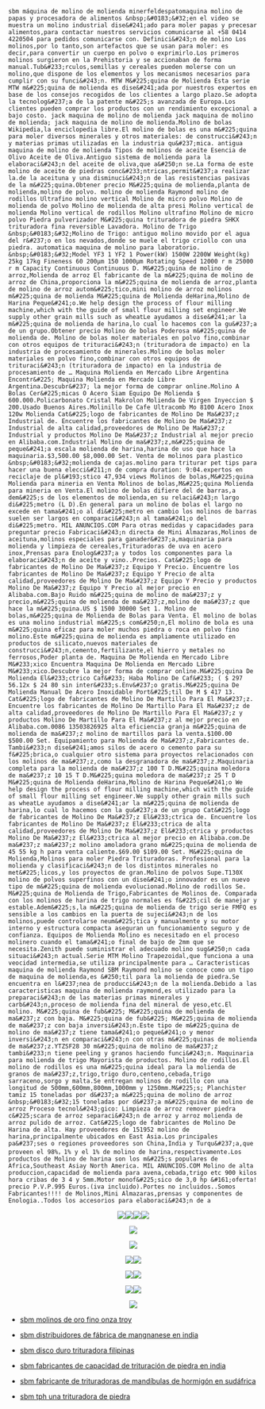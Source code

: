
```
sbm máquina de molino de molienda minerfeldespatomaquina molino de papas y procesadora de alimentos &nbsp;&#0183;&#32;en el video se muestra un molino industrial dise&#241;ado para moler papas y precesar alimentos,para contactar nuestros servicios comunicarse al +58 0414 4220504 para pedidos comunicarse con. Definici&#243;n de molino Los molinos,por lo tanto,son artefactos que se usan para moler: es decir,para convertir un cuerpo en polvo o exprimirlo.Los primeros molinos surgieron en la Prehistoria y se accionaban de forma manual.Tub&#233;rculos,semillas y cereales pueden molerse con un molino,que dispone de los elementos y los mecanismos necesarios para cumplir con su funci&#243;n. MTW M&#225;quina de Molienda Esta serie MTW m&#225;quina de molienda es dise&#241;ada por nuestros expertos en base de los consejos recogidos de los clientes a largo plazo.Se adopta la tecnolog&#237;a de la patente m&#225;s avanzada de Europa.Los clientes pueden comprar los productos con un rendimiento excepcional a bajo costo. jack maquina de molino de molienda jack maquina de molino de molienda; jack maquina de molino de molienda.Molino de bolas Wikipedia,la enciclopedia libre.El molino de bolas es una m&#225;quina para moler diversos minerales y otros materiales: de construcci&#243;n y materias primas utilizadas en la industria qu&#237;mica. antigua maquina de molino de molienda Tipos de molinos de aceite Esencia de Olivo Aceite de Oliva.Antiguo sistema de molienda para la elaboraci&#243;n del aceite de oliva,que a&#250;n se.La forma de este molino de aceite de piedras conc&#233;ntricas,permit&#237;a realizar la.de la aceituna y una disminuci&#243;n de las resistencias pasivas de la m&#225;quina.Obtener precio M&#225;quina de molienda,planta de molienda,molino de polvo. molino de molienda Raymond molino de rodillos Ultrafino molino vertical Molino de micro polvo Molino de molienda de polvo Molino de molienda de alta presi Molino vertical de molienda Molino vertical de rodillos Molino ultrafino Molino de micro polvo Piedra pulverizador M&#225;quina trituradora de piedra SHKX trituradora fina reversible Lavadora. Molino de Trigo &nbsp;&#0183;&#32;Molino de Trigo: antiguo molino movido por el agua del r&#237;o en los nevados,donde se muele el trigo criollo con una piedra. automatica maquina de molino para laboratorio. &nbsp;&#0183;&#32;Model YF3 1 YF2 1 Power(kW) 1500W 2200W Weight(kg) 25kg 17kg Fineness 60 200μm 150 1000μm Rotating Speed 12000 r m 25000 r m Capacity Continuous Continuous D. M&#225;quina de molino de arroz,Molienda de arroz El fabricante de la m&#225;quina de molino de arroz de China,proporciona la m&#225;quina de molienda de arroz,planta de molino de arroz autom&#225;tico,mini molino de arroz molinos m&#225;quina de molienda M&#225;quina de Molienda deHarina,Molino de Harina Peque&#241;o.We help design the process of flour milling machine,which with the guide of small flour milling set engineer.We supply other grain mills such as wheatLe ayudamos a dise&#241;ar la m&#225;quina de molienda de harina,lo cual lo hacemos con la gu&#237;a de un grupo.Obtener precio Molino de bolas Poderosa m&#225;quina de molienda de. Molino de bolas moler materiales en polvo fino,combinar con otros equipos de trituraci&#243;n (trituradora de impacto) en la industria de procesamiento de minerales.Molino de bolas moler materiales en polvo fino,combinar con otros equipos de trituraci&#243;n (trituradora de impacto) en la industria de procesamiento de … Maquina Molienda en Mercado Libre Argentina Encontr&#225; Maquina Molienda en Mercado Libre Argentina.Descubr&#237; la mejor forma de comprar online.Molino A Bolas Cer&#225;micas O Acero Siam Equipo De Molienda $ 600.000.Policarbonato Cristal Makrolon Molienda De Virgen Inyeccion $ 200.Usado Buenos Aires.Molinillo De Cafe Ultracomb Mo 8100 Acero Inox 120w Molienda Cat&#225;logo de fabricantes de Molino De Ma&#237;z Industrial de. Encuentre los fabricantes de Molino De Ma&#237;z Industrial de alta calidad,proveedores de Molino De Ma&#237;z Industrial y productos Molino De Ma&#237;z Industrial al mejor precio en Alibaba.com.Industrial Molino de ma&#237;z,m&#225;quina de peque&#241;a escala molienda de harina,harina de uso que hace la maquinaria.$3,500.00 $8,000.00 Set. Venta de molinos para plastico &nbsp;&#0183;&#32;molienda de cajas.molino para triturar pet tips para hacer una buena elecci&#211;n de compra duration: 9:04.expertos en reciclaje de pl&#193;stico 47,934 views Molinos de bolas,M&#225;quina Molienda para mineria en Venta Molinos de bolas,M&#225;quina Molienda para mineria en Venta.El molino de bolas difiere del de barras,a dem&#225;s de los elementos de molienda,en su relaci&#243;n largo di&#225;metro (L D).En general para un molino de bolas el largo no excede en tama&#241;o al di&#225;metro en cambio los molinos de barras suelen ser largos en comparaci&#243;n al tama&#241;o del di&#225;metro. MIL ANUNCIOS.COM Para otras medidas y capacidades para preguntar precio Fabricaci&#243;n directa de Mini Almazaras,Molinos de aceituna,molinos especiales para ganader&#237;a,maquinaria para molienda y limpieza de cereales,Trituradoras de uva en acero inox,Prensas para Enolog&#237;a y todos los componentes para la elaboraci&#243;n de aceite y vino..Precios. Cat&#225;logo de fabricantes de Molino De Ma&#237;z Equipo Y Precio. Encuentre los fabricantes de Molino De Ma&#237;z Equipo Y Precio de alta calidad,proveedores de Molino De Ma&#237;z Equipo Y Precio y productos Molino De Ma&#237;z Equipo Y Precio al mejor precio en Alibaba.com.Bajo Ruido m&#225;quina de molino de ma&#237;z y precio,m&#225;quina de molienda de ma&#237;z,molino de ma&#237;z que hace la m&#225;quina.US $ 1500 30000 Set 1. Molino de bolas,m&#225;quina de Molienda de Bolas para Venta. El molino de bolas es una molino industrial m&#225;s com&#250;n,El molino de bola es una m&#225;quina eficaz para moler muchos piedra o roca en polvo fino molino.Este m&#225;quina de molienda es ampliamente utilizado en productos de silicato,nuevos materiales de construcci&#243;n,cemento,fertilizante,el hierro y metales no ferrosos,Poder planta de. Maquina De Molienda en Mercado Libre M&#233;xico Encuentra Maquina De Molienda en Mercado Libre M&#233;xico.Descubre la mejor forma de comprar online.M&#225;quina De Molienda El&#233;ctrico Caf&#233; Haba Molino De Caf&#233; ( $ 297 56.12x $ 24 80 sin inter&#233;s.Env&#237;o gratis.M&#225;quina De Molienda Manual De Acero Inoxidable Port&#225;til De M $ 417 13. Cat&#225;logo de fabricantes de Molino De Martillo Para El Ma&#237;z. Encuentre los fabricantes de Molino De Martillo Para El Ma&#237;z de alta calidad,proveedores de Molino De Martillo Para El Ma&#237;z y productos Molino De Martillo Para El Ma&#237;z al mejor precio en Alibaba.com.0086 13503826925 alta eficiencia granja m&#225;quina de molienda de ma&#237;z molino de martillos para la venta.$100.00 $500.00 Set. Equipamiento para Molienda de Ma&#237;z,Fabricantes de. Tambi&#233;n dise&#241;amos silos de acero o cemento para su f&#225;brica,o cualquier otro sistema para proyectos relacionados con los molinos de ma&#237;z,como la desgranadora de ma&#237;z.Maquinaria completa para la molienda de ma&#237;z 100 T D.M&#225;quina moledora de ma&#237;z 10 15 T D.M&#225;quina moledora de ma&#237;z 25 T D M&#225;quina de Molienda deHarina,Molino de Harina Peque&#241;o We help design the process of flour milling machine,which with the guide of small flour milling set engineer.We supply other grain mills such as wheatLe ayudamos a dise&#241;ar la m&#225;quina de molienda de harina,lo cual lo hacemos con la gu&#237;a de un grupo Cat&#225;logo de fabricantes de Molino De Ma&#237;z El&#233;ctrica de. Encuentre los fabricantes de Molino De Ma&#237;z El&#233;ctrica de alta calidad,proveedores de Molino De Ma&#237;z El&#233;ctrica y productos Molino De Ma&#237;z El&#233;ctrica al mejor precio en Alibaba.com.De ma&#237;z ma&#237;z molino amoladora grano m&#225;quina de molienda de 45 55 kg h para venta caliente.$69.00 $109.00 Set. M&#225;quina de Molienda,Molinos para moler Piedra Trituradoras. Profesional para la molienda y clasificaci&#243;n de los distintos minerales no met&#225;licos,y los proyectos de gran.Molino de polvos Supe.T130X molino de polvos superfinos con un dise&#241;o innovador es un nuevo tipo de m&#225;quina de molienda evolucionad.Molino de rodillos Se. M&#225;quina de Molienda de Trigo,Fabricantes de Molinos de. Comparada con los molinos de harina de trigo normales es f&#225;cil de manejar y estable.Adem&#225;s,la m&#225;quina de molienda de trigo serie FMFQ es sensible a los cambios en la puerta de sujeci&#243;n de los molinos,puede controlarse neum&#225;tica y manualmente y su motor interno y estructura compacta aseguran un funcionamiento seguro y de confianza. Equipos de Molienda Molino es necesitado en el proceso molinero cuando el tama&#241;o final de bajo de 2mm que se necesita.Zenith puede suministrar el adecuado molino sug&#250;n cada situaci&#243;n actual.Serie MTM Molino Trapezoidal,que funciona a una veocidad intermedia,se utiliza principalmente para … Caracteristicas maquina de molienda Raymond SBM Raymond molino se conoce como un tipo de maquina de molienda,es &#250;til para la molienda de piedra.Se encuentra en l&#237;nea de producci&#243;n de la molienda.Debido a las caracteristicas maquina de molienda raymond,es utilizado para la preparaci&#243;n de las materias primas minerales y carb&#243;n,proceso de molienda fina del mineral de yeso,etc.El molino. M&#225;quina de fub&#225; M&#225;quina de molienda de ma&#237;z con baja. M&#225;quina de fub&#225; M&#225;quina de molienda de ma&#237;z con baja inversi&#243;n.Este tipo de m&#225;quina de molino de ma&#237;z tiene tama&#241;o peque&#241;o y menor inversi&#243;n en comparaci&#243;n con otras m&#225;quinas de molienda de ma&#237;z.YTZSF28 30 m&#225;quina de molino de ma&#237;z tambi&#233;n tiene peeling y granos haciendo funci&#243;n. Maquinaria para molienda de trigo Mayorista de productos. Molino de rodillos.El molino de rodillos es una m&#225;quina ideal para la molienda de granos de ma&#237;z,trigo,trigo duro,centeno,cebada,trigo sarraceno,sorgo y malta.Se entregan molinos de rodillo con una longitud de 500mm,600mm,800mm,1000mm y 1250mm.M&#225;s; Planchister tamiz 15 toneladas por d&#237;a m&#225;quina de molino de arroz &nbsp;&#0183;&#32;15 toneladas por d&#237;a m&#225;quina de molino de arroz Proceso tecnol&#243;gico: Limpieza de arroz remover piedra c&#225;scara de arroz separaci&#243;n de arroz y arroz molienda de arroz pulido de arroz. Cat&#225;logo de fabricantes de Molino De Harina de alta. Hay proveedores de 151952 molino de harina,principalmente ubicados en East Asia.Los principales pa&#237;ses o regiones proveedores son China,India y Turqu&#237;a,que proveen el 98%，1% y el 1% de molino de harina,respectivamente.Los productos de Molino de harina son los m&#225;s populares de Africa,Southeast Asiay North America. MIL ANUNCIOS.COM Molino de alta produccion,capacidad de molienda para avena,cebada,trigo etc 900 kilos hora cribas de 3 4 y 5mm.Motor monof&#225;sico de 3,0 hp &#161;oferta! precio P.V.P.995 Euros.(iva incluido).Portes no incluidos..Somos Fabricantes!!!! de Molinos,Mini Almazaras,prensas y componentes de Enologia..Todos los accesorios para elaboraci&#243;n de a 
```

<div align="center">

<a href="https://es-mill.shibang-china.com/github&k=sbm+m%C3%A1quina+de+molino+de+molienda+minerfeldespato"><img src="https://static.shibang-china.com/es/mill/index.jpg"></a><a href="https://es-mill.shibang-china.com/materials.htmlgithub&k=sbm+m%C3%A1quina+de+molino+de+molienda+minerfeldespato"><img src="https://static.shibang-china.com/es/mill/materials.jpg"></a><a href="https://es-mill.shibang-china.com/about.htmlgithub&k=sbm+m%C3%A1quina+de+molino+de+molienda+minerfeldespato"><img src="https://static.shibang-china.com/es/mill/about.jpg"></a><a href="https://es-mill.shibang-china.com/contact.htmlgithub&k=sbm+m%C3%A1quina+de+molino+de+molienda+minerfeldespato"><img src="https://static.shibang-china.com/es/mill/contact.jpg"></a>

<a href="https://es-mill.shibang-china.com/github&k=sbm+m%C3%A1quina+de+molino+de+molienda+minerfeldespato"><img src="https://static.shibang-china.com/es/mill/banner.jpg"></a>

<a href="https://swt.shibang-china.com/github&k=sbm+m%C3%A1quina+de+molino+de+molienda+minerfeldespato"><img src="https://static.shibang-china.com/es/mill/chat.jpg"></a>

<a href="https://es-mill.shibang-china.com/products/vertical-roller-mill.htmlgithub&k=sbm+m%C3%A1quina+de+molino+de+molienda+minerfeldespato"><img src="https://static.shibang-china.com/es/mill/vertical.jpg"></a><a href="https://es-mill.shibang-china.com/products/raymond-mill.htmlgithub&k=sbm+m%C3%A1quina+de+molino+de+molienda+minerfeldespato"><img src="https://static.shibang-china.com/es/mill/raymond.jpg"></a>

<a href="https://es-mill.shibang-china.com/products/ultrafine-grinding-mill.htmlgithub&k=sbm+m%C3%A1quina+de+molino+de+molienda+minerfeldespato"><img src="https://static.shibang-china.com/es/mill/ultrafine.jpg"></a><a href="https://es-mill.shibang-china.com/products/trapezium-grinding-mill.htmlgithub&k=sbm+m%C3%A1quina+de+molino+de+molienda+minerfeldespato"><img src="https://static.shibang-china.com/es/mill/trapezium.jpg"></a>

<a href="https://es-mill.shibang-china.com/products/ball-mill.htmlgithub&k=sbm+m%C3%A1quina+de+molino+de+molienda+minerfeldespato"><img src="https://static.shibang-china.com/es/mill/ball.jpg"></a><a href="https://es-mill.shibang-china.com/products/hammer-mill.htmlgithub&k=sbm+m%C3%A1quina+de+molino+de+molienda+minerfeldespato"><img src="https://static.shibang-china.com/es/mill/hammer.jpg"></a>

<a href="https://swt.shibang-china.com/github&k=sbm+m%C3%A1quina+de+molino+de+molienda+minerfeldespato"><img src="https://static.shibang-china.com/es/mill/case.jpg"></a>

</div>


* [sbm molinos de oro fino onza troy](sbm%20molinos%20de%20oro%20fino%20onza%20troy.md)

* [sbm distribuidores de fábrica de mangnanese en india](sbm%20distribuidores%20de%20f%C3%A1brica%20de%20mangnanese%20en%20india.md)

* [sbm disco duro trituradora filipinas](sbm%20disco%20duro%20trituradora%20filipinas.md)

* [sbm fabricantes de capacidad de trituración de piedra en india](sbm%20fabricantes%20de%20capacidad%20de%20trituraci%C3%B3n%20de%20piedra%20en%20india.md)

* [sbm fabricante de trituradoras de mandíbulas de hormigón en sudáfrica](sbm%20fabricante%20de%20trituradoras%20de%20mand%C3%ADbulas%20de%20hormig%C3%B3n%20en%20sud%C3%A1frica.md)

* [sbm tph una trituradora de piedra](sbm%20tph%20una%20trituradora%20de%20piedra.md)